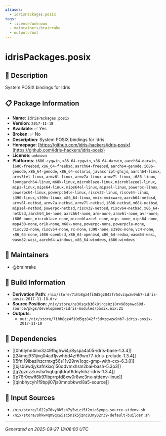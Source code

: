 ```yaml
---
aliases:
  - idrisPackages.posix
tags:
  - license/unknown
  - maintainers/brainrake
  - outputs/out
---
```


# idrisPackages.posix

## 📝 Description

System POSIX bindings for Idris

## 📋 Package Information

- **Name**: `idrisPackages.posix`
- **Version**: `2017-11-18`
- **Available**: ✅ Yes
- **Broken**: ✅ No
- **Description**: System POSIX bindings for Idris
- **Homepage**: [https://github.com/idris-hackers/idris-posix](https://github.com/idris-hackers/idris-posix)
- **License**: `unknown`
- **Platforms**: `i686-cygwin`, `x86_64-cygwin`, `x86_64-darwin`, `aarch64-darwin`, `i686-freebsd`, `x86_64-freebsd`, `aarch64-freebsd`, `aarch64-genode`, `i686-genode`, `x86_64-genode`, `x86_64-solaris`, `javascript-ghcjs`, `aarch64-linux`, `armv5tel-linux`, `armv6l-linux`, `armv7a-linux`, `armv7l-linux`, `i686-linux`, `loongarch64-linux`, `m68k-linux`, `microblaze-linux`, `microblazeel-linux`, `mips-linux`, `mips64-linux`, `mips64el-linux`, `mipsel-linux`, `powerpc-linux`, `powerpc64-linux`, `powerpc64le-linux`, `riscv32-linux`, `riscv64-linux`, `s390-linux`, `s390x-linux`, `x86_64-linux`, `mmix-mmixware`, `aarch64-netbsd`, `armv6l-netbsd`, `armv7a-netbsd`, `armv7l-netbsd`, `i686-netbsd`, `m68k-netbsd`, `mipsel-netbsd`, `powerpc-netbsd`, `riscv32-netbsd`, `riscv64-netbsd`, `x86_64-netbsd`, `aarch64_be-none`, `aarch64-none`, `arm-none`, `armv6l-none`, `avr-none`, `i686-none`, `microblaze-none`, `microblazeel-none`, `mips-none`, `mips64-none`, `msp430-none`, `or1k-none`, `m68k-none`, `powerpc-none`, `powerpcle-none`, `riscv32-none`, `riscv64-none`, `rx-none`, `s390-none`, `s390x-none`, `vc4-none`, `x86_64-none`, `i686-openbsd`, `x86_64-openbsd`, `x86_64-redox`, `wasm64-wasi`, `wasm32-wasi`, `aarch64-windows`, `x86_64-windows`, `i686-windows`
## 👥 Maintainers

- @brainrake


## 🔧 Build Information

- **Derivation Path**: `/nix/store/7ihb8gz4fi0d5gz842fr5dvzqwzw9nb7-idris-posix-2017-11-18.drv`
- **Source Position**: `/nix/store/ns30sqxb36k8jrds8z18rv96bpnwc60d-source/pkgs/development/idris-modules/posix.nix:21`
- **Outputs**:
  - `out`:  `/nix/store/7ihb8gz4fi0d5gz842fr5dvzqwzw9nb7-idris-posix-2017-11-18`

## 🔗 Dependencies

- [[0h6lyhn4mv3z49fbghwi4jr8yspa4a05-idris-base-1.3.4]]
- [[24mgj931jivg04ad1jvwhbd4zf69wn77-idris-prelude-1.3.4]]
- [[5fnl19ibazlhzcrmxg56s11v29rw1cqc-gmp-with-cxx-6.3.0]]
- [[bjsb6wdjykafnkixq156qdvmxhsm2bai-bash-5.3p3]]
- [[g2gznzzkvsha1vgbgnjfdraf6dny5i5z-idris-1.3.4]]
- [[p76r0cwlf6k97ibprrpfd8xw0r8wc3nx-stdenv-linux]]
- [[qlnbhycyh1f9bpji07js0mnpbkwxl8a5-source]]

## 📁 Input Sources

- `/nix/store/l622p70vy8k5sh7y5wizi5f2mic6ynpg-source-stdenv.sh`
- `/nix/store/shkw4qm9qcw5sc5n1k5jznc83ny02r39-default-builder.sh`

---
*Generated on 2025-09-27 13:08:00 UTC*
